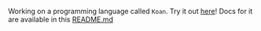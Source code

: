 Working on a programming language called `Koan`. Try it out [here](https://togarashipepper.github.io/koan-web-repl/)! Docs for it are available in this [README.md](https://github.com/TogarashiPepper/koan/blob/main/README.md)
